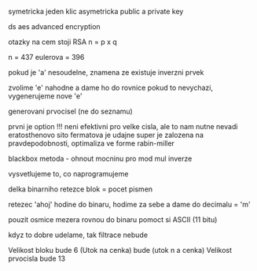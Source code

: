 symetricka jeden klic
asymetricka public a private key

ds
aes advanced encryption 

otazky na cem stoji RSA n = p x q

n = 437 
eulerova = 396

pokud je 'a' nesoudelne, znamena ze existuje inverzni prvek

zvolime 'e' nahodne a dame ho do rovnice
pokud to nevychazi, vygenerujeme nove 'e'

generovani prvocisel (ne do seznamu)

prvni je option !!! neni efektivni pro velke cisla, ale to nam nutne nevadi
eratosthenovo sito
fermatova je udajne super je zalozena na pravdepodobnosti, optimaliza ve forme rabin-miller

blackbox metoda - ohnout mocninu pro mod mul inverze

vysvetlujeme to, co naprogramujeme

delka binarniho retezce
blok = pocet pismen

retezec 'ahoj' hodine do binaru, hodime za sebe a dame do decimalu = 'm'

pouzit osmice 
mezera rovnou do binaru
pomoct si ASCII (11 bitu)

kdyz to dobre udelame, tak filtrace nebude

Velikost bloku bude 6       (Utok na cenka) bude (utok n   a cenka)
Velikost prvocisla bude 13
